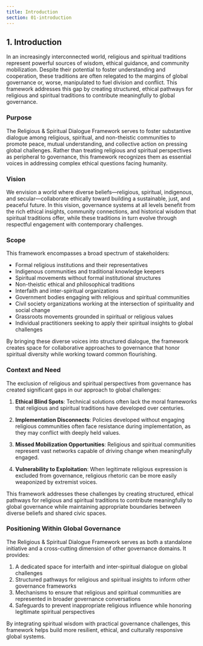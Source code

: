 ```yaml
---
title: Introduction
section: 01-introduction
---
```


## 1. Introduction

In an increasingly interconnected world, religious and spiritual traditions represent powerful sources of wisdom, ethical guidance, and community mobilization. Despite their potential to foster understanding and cooperation, these traditions are often relegated to the margins of global governance or, worse, manipulated to fuel division and conflict. This framework addresses this gap by creating structured, ethical pathways for religious and spiritual traditions to contribute meaningfully to global governance.

### Purpose

The Religious & Spiritual Dialogue Framework serves to foster substantive dialogue among religious, spiritual, and non-theistic communities to promote peace, mutual understanding, and collective action on pressing global challenges. Rather than treating religious and spiritual perspectives as peripheral to governance, this framework recognizes them as essential voices in addressing complex ethical questions facing humanity.

### Vision

We envision a world where diverse beliefs—religious, spiritual, indigenous, and secular—collaborate ethically toward building a sustainable, just, and peaceful future. In this vision, governance systems at all levels benefit from the rich ethical insights, community connections, and historical wisdom that spiritual traditions offer, while these traditions in turn evolve through respectful engagement with contemporary challenges.

### Scope

This framework encompasses a broad spectrum of stakeholders:

- Formal religious institutions and their representatives
- Indigenous communities and traditional knowledge keepers
- Spiritual movements without formal institutional structures
- Non-theistic ethical and philosophical traditions
- Interfaith and inter-spiritual organizations
- Government bodies engaging with religious and spiritual communities
- Civil society organizations working at the intersection of spirituality and social change
- Grassroots movements grounded in spiritual or religious values
- Individual practitioners seeking to apply their spiritual insights to global challenges

By bringing these diverse voices into structured dialogue, the framework creates space for collaborative approaches to governance that honor spiritual diversity while working toward common flourishing.

### Context and Need

The exclusion of religious and spiritual perspectives from governance has created significant gaps in our approach to global challenges:

1. **Ethical Blind Spots**: Technical solutions often lack the moral frameworks that religious and spiritual traditions have developed over centuries.

2. **Implementation Disconnects**: Policies developed without engaging religious communities often face resistance during implementation, as they may conflict with deeply held values.

3. **Missed Mobilization Opportunities**: Religious and spiritual communities represent vast networks capable of driving change when meaningfully engaged.

4. **Vulnerability to Exploitation**: When legitimate religious expression is excluded from governance, religious rhetoric can be more easily weaponized by extremist voices.

This framework addresses these challenges by creating structured, ethical pathways for religious and spiritual traditions to contribute meaningfully to global governance while maintaining appropriate boundaries between diverse beliefs and shared civic spaces.

### Positioning Within Global Governance

The Religious & Spiritual Dialogue Framework serves as both a standalone initiative and a cross-cutting dimension of other governance domains. It provides:

1. A dedicated space for interfaith and inter-spiritual dialogue on global challenges
2. Structured pathways for religious and spiritual insights to inform other governance frameworks
3. Mechanisms to ensure that religious and spiritual communities are represented in broader governance conversations
4. Safeguards to prevent inappropriate religious influence while honoring legitimate spiritual perspectives

By integrating spiritual wisdom with practical governance challenges, this framework helps build more resilient, ethical, and culturally responsive global systems.
